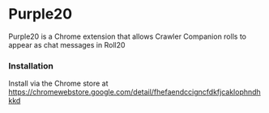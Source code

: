 # Purple20

Purple20 is a Chrome extension that allows Crawler Companion rolls to appear as chat messages in Roll20

### Installation
Install via the Chrome store at https://chromewebstore.google.com/detail/fhefaendccigncfdkfjcaklophndhkkd

